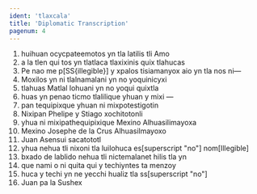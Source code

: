 ```yaml
---
ident: 'tlaxcala'
title: 'Diplomatic Transcription'
pagenum: 4
---
```

1. huihuan ocycpateemotos yn tla latilis tli Amo
2. a la tlen qui tos yn tlatlaca tlaxixinis quix tlahucas 
3. Pe nao me p[SS{illegible}] y xpalos tisiamanyox aio yn tla nos ni—
4. Moxilos yn ni tlalnamalani yn no yoquinicyxi
5. tlahuas Matlal lohuani yn no yoqui quixtla
6. huas yn penao ticmo tlalilique yhuan y mixi —
7. pan tequipixque yhuan ni mixpotestigotin 
8. Nixipan Phelipe y Stiago xochitotonli
9. yhua ni mixipathequipixique Mexino Alhuasilimayoxa
10. Mexino Josephe de la Crus Alhuasilmayoxo
11. Juan Asensui sacatototl 
12. yhua nehua tli nixoni tla luilohuca es[superscript "no"] nom[Illegible]
13. bxado de lablido nehua tli nictemalanet hilis tla yn
14. que nami o ni quita qui y techiyntes ta menzoy
15. huca y techi yn ne yecchi hualiz tla ss[superscript "no"]
16. Juan pa la Sushex
